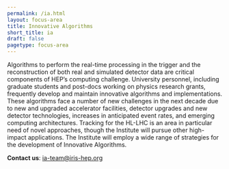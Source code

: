 ```yaml
---
permalink: /ia.html
layout: focus-area
title: Innovative Algorithms
short_title: ia
draft: false
pagetype: focus-area
---
```


Algorithms to perform the real-time processing in the trigger and
the reconstruction of both real and simulated detector data are
critical components of HEP’s computing challenge. University
personnel, including graduate students and post-docs working on
physics research grants, frequently develop and maintain innovative
algorithms and implementations. These algorithms face a number of
new challenges in the next decade due to new and upgraded accelerator
facilities, detector upgrades and new detector technologies, increases
in anticipated event rates, and emerging computing architectures.
Tracking for the HL-LHC is an area in particular need of novel
approaches, though the Institute will pursue other high-impact
applications. The Institute will employ a wide range of strategies
for the development of Innovative Algorithms.
  
  **Contact us**: [ia-team@iris-hep.org](mailto:ia-team@iris-hep.org)


